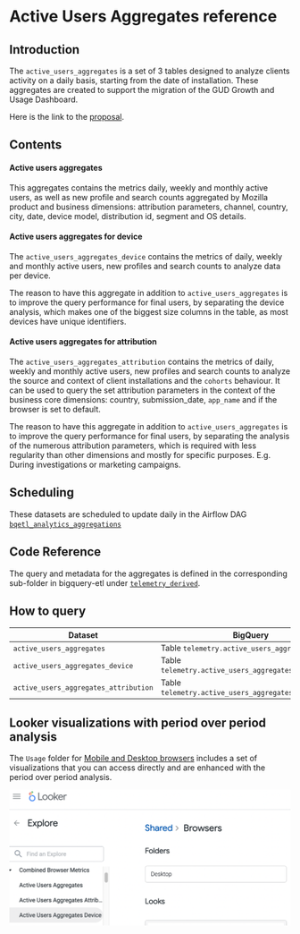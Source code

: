 # Active Users Aggregates reference

<!-- toc -->

## Introduction

The `active_users_aggregates` is a set of 3 tables designed to analyze clients
activity on a daily basis, starting from the date of installation.
These aggregates are created to support the migration of the GUD
Growth and Usage Dashboard.

Here is the link to the [proposal](https://docs.google.com/document/d/1qvWO49Lr_Z_WErh3I3058A3B1YuiuURx19K3aTdmejM/edit?usp=sharing).

## Contents

#### Active users aggregates

This aggregates contains the metrics daily, weekly and monthly active users,
as well as new profile and search counts aggregated by Mozilla product and
business dimensions: attribution parameters, channel, country, city, date,
device model, distribution id, segment and OS details.

#### Active users aggregates for device

The `active_users_aggregates_device` contains the metrics of
daily, weekly and monthly active users, new profiles and search counts
to analyze data per device.

The reason to have this aggregate in addition to `active_users_aggregates`
is to improve the query performance for final users, by separating the
device analysis, which makes one of the biggest size columns in the table,
as most devices have unique identifiers.

#### Active users aggregates for attribution

The `active_users_aggregates_attribution` contains the metrics of
daily, weekly and monthly active users, new profiles and search counts
to analyze the source and context of client installations and the `cohorts`
behaviour.
It can be used to query the set attribution parameters in the context
of the business core dimensions: country, submission_date, `app_name`
and if the browser is set to default.

The reason to have this aggregate in addition to `active_users_aggregates`
is to improve the query performance for final users, by separating the
analysis of the numerous attribution parameters, which is required with
less regularity  than other dimensions and mostly for specific purposes.
E.g. During investigations or marketing campaigns.

## Scheduling

These datasets are scheduled to update daily in the Airflow DAG
[`bqetl_analytics_aggregations`](https://workflow.telemetry.mozilla.org/home?search=bqetl_analytics_aggregations)

## Code Reference

The query and metadata for the aggregates is defined in the corresponding
sub-folder in bigquery-etl under
[`telemetry_derived`](https://github.com/mozilla/bigquery-etl/tree/main/sql/moz-fx-data-shared-prod/telemetry_derived).

## How to query

| Dataset                             | BigQuery                                              | Looker                                                                                                           |
|-------------------------------------|-------------------------------------------------------|------------------------------------------------------------------------------------------------------------------|
| `active_users_aggregates`             | Table `telemetry.active_users_aggregates`             | [Explore](https://mozilla.cloud.looker.com/explore/combined_browser_metrics/active_users_aggregates)             |
| `active_users_aggregates_device`      | Table `telemetry.active_users_aggregates_device`      | [Explore](https://mozilla.cloud.looker.com/explore/combined_browser_metrics/active_users_aggregates_device)      |
| `active_users_aggregates_attribution` | Table `telemetry.active_users_aggregates_attribution` | [Explore](https://mozilla.cloud.looker.com/explore/combined_browser_metrics/active_users_aggregates_attribution) |

## Looker visualizations with period over period analysis
The `Usage` folder for [Mobile and Desktop browsers](https://mozilla.cloud.looker.com/folders/748)
includes a set of visualizations that you can access directly and are enhanced
with the period over period analysis.

![img.png](img.png)
